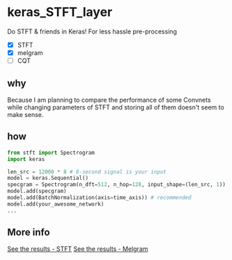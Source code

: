# keras_STFT_layer
Do STFT & friends in Keras! For less hassle pre-processing
 * [x] STFT
 * [x] melgram
 * [ ] CQT

## why
Because I am planning to compare the performance of some Convnets while changing parameters of STFT and storing all of them doesn't seem to make sense.

## how
```python
from stft import Spectrogram
import keras

len_src = 12000 * 8 # 8-second signal is your input
model = keras.Sequential()
specgram = Spectrogram(n_dft=512, n_hop=128, input_shape=(len_src, 1))
model.add(specgram)
model.add(BatchNormalization(axis=time_axis)) # recommended
model.add(your_awesome_network)
...

```

## More info
[See the results - STFT](https://github.com/keunwoochoi/keras_STFT_layer/blob/master/stft.ipynb)
[See the results - Melgram](https://github.com/keunwoochoi/keras_STFT_layer/blob/master/melgram.ipynb)
